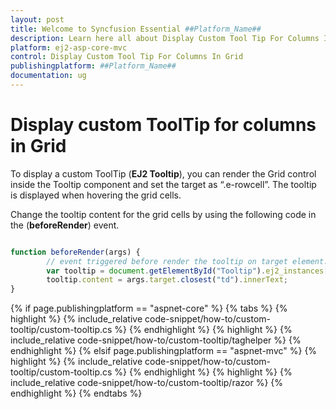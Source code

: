 ```yaml
---
layout: post
title: Welcome to Syncfusion Essential ##Platform_Name##
description: Learn here all about Display Custom Tool Tip For Columns In Grid of Syncfusion Essential ##Platform_Name## widgets based on HTML5 and jQuery.
platform: ej2-asp-core-mvc
control: Display Custom Tool Tip For Columns In Grid
publishingplatform: ##Platform_Name##
documentation: ug
---
```



# Display custom ToolTip for columns in Grid

To display a custom ToolTip (**EJ2 Tooltip**), you can render the Grid control inside the Tooltip component and set the target as “.e-rowcell”. The tooltip is displayed when hovering the grid cells.

Change the tooltip content for the grid cells by using the following code in the  (**beforeRender**) event.

```typescript

function beforeRender(args) {
        // event triggered before render the tooltip on target element.
        var tooltip = document.getElementById("Tooltip").ej2_instances[0]
        tooltip.content = args.target.closest("td").innerText;
}

```

{% if page.publishingplatform == "aspnet-core" %}
{% tabs %}
{% highlight %}
{% include_relative code-snippet/how-to/custom-tooltip/custom-tooltip.cs %}
{% endhighlight %}
{% highlight %}
{% include_relative code-snippet/how-to/custom-tooltip/taghelper %}
{% endhighlight %}
{% elsif page.publishingplatform == "aspnet-mvc" %}
{% highlight %} {% include_relative code-snippet/how-to/custom-tooltip/custom-tooltip.cs %}
{% endhighlight %}
{% highlight %}
{% include_relative code-snippet/how-to/custom-tooltip/razor %}
{% endhighlight %}
{% endtabs %}


